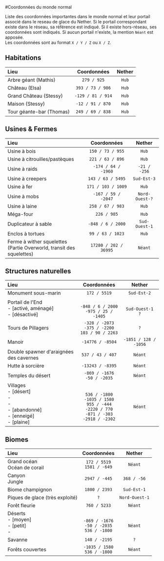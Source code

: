 #Coordonnées du monde normal

Liste des coordonnées importantes dans le monde normal et leur portail associé dans le reseau de glace du Nether. Si le portail correspondant existe dans le réseau, sa référence est indiqué. Si il existe hors-réseau, ses coordonnées sont indiqués. Si aucun portail n'existe, la mention `Néant` est apposée.  
Les coordonnées sont au format `X / Y / Z` ou `X / Z`.

## Habitations

| Lieu | Coordonnées | Nether |
|:-----|:-----------:|:------:|
| Arbre géant (Mathis) | `279 / 925` | `Hub` |
| Château (Elsa) | `393 / 73 / 986` | `Hub` |
| Grand Château (Stessy) | `-129 / 81 / 914` | `Hub` |
| Maison (Stessy) | `-12 / 91 / 870` | `Hub` |
| Tour géante-bar (Thomas) | `249 / 69 / 838` | `Hub` |

## Usines & Fermes

| Lieu | Coordonnées | Nether |
|:-----|:-----------:|:------:|
| Usine à bois | `150 / 73 / 955` | `Hub` |
| Usine à citrouilles/pastèques | `221 / 63 / 896` |`Hub`|
| Usine à raids | `-174 / 64 / -1960` | `-21 / -256` |
| Usine à creepers | `143 / 63 / 5495` | `Sud-Est-3` |
| Usine à fer | `171 / 103 / 1009` |`Hub`|
| Usine à mobs | `-167 / 59 / -2047` | `Nord-Ouest-?` |
| Usine à laine | `258 / 67 / 983` |`Hub`|
| Méga-four | `226 / 985` |`Hub`|
| Duplicateur à sable | `-848 / 6 / 2000` | `Sud-Ouest-1` |
| Enclos à tortues | `99 / 63 / 1023` |`Hub`|
| Ferme à wither squelettes <br/>(Partie Overworld, transit des squelettes) | `17280 / 202 / 36995` | `Néant` |

## Structures naturelles

| Lieu | Coordonnées | Nether |
|:-----|:-----------:|:------:|
| Monument sous-marin | `172 / 5519` | `Sud-Est-2` |
| Portail de l'End<br/>- [activé, aménagé]<br/>- [désactivé] | <br/>`-848 / 6 / 2000`<br/>`-975 / 25 / -1405` | <br/>`Sud-Ouest-1`<br/>`?` |
| Tours de Pillagers | `-328 / -2073`<br/>`-375 / -2200`<br/>`103 / 90 / 2263` | `?` |
| Manoir | `-14776 / -8504` | `-1851 / 128 / -1056` |
| Double spawner d'araignées des cavernes | `537 / 43 / 407` | `Néant` |
| Hutte à sorcière | `-13243 / -8395` | `Néant` |
| Temples du désert | `-869 / -1676`<br/>`-50 / -2035` | `Néant` |
| Villages<br/>- [désert]<br/>-<br/>-<br/>- [abandonné]<br/>- [enneigé]<br/>- [plaine] | <br/>`536 / -1800`<br/>`-1035 / 1580`<br/>`955 / -444`<br/>`-2220 / 770`<br/>`-871 / -303`<br/>`-2918 / -2302` | <br/>`Néant` |

## Biomes

| Lieu | Coordonnées | Nether |
|:-----|:-----------:|:------:|
| Grand océan<br/>Océan de corail | `172 / 5519`<br/>`1581 / -649` | `Néant` |
| Canyon<br/>Jungle | `2947 / -445` | `368 / -56` |
| Biome champignon | `1800 / 2393` | `Sud-Est-1` |
| Piques de glace (très exploité) | `?` | `Nord-Ouest-1` |
| Forêt fleurie | `760 / 5233` | `Néant` |
| Déserts<br/>- [moyen]<br/>- [petit]</br>- | <br/>`-869 / -1676`<br/>`-50 / -2035`<br/>`536 / -1800` | <br/>`Néant` |
| Savanne | `148 / -2195` | `?` |
| Forêts couvertes | `-1035 / 1580`<br/>`536 / -1800` | `Néant` |


